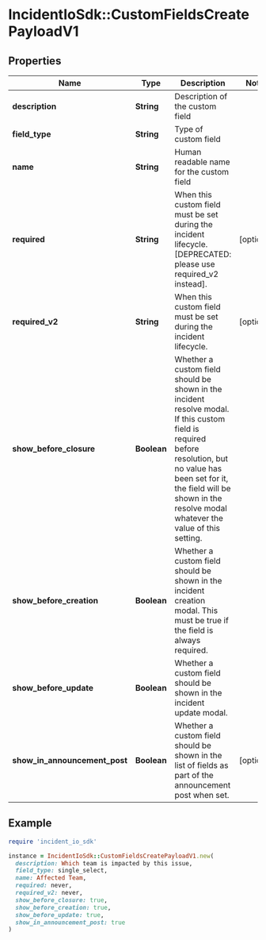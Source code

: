 # IncidentIoSdk::CustomFieldsCreatePayloadV1

## Properties

| Name | Type | Description | Notes |
| ---- | ---- | ----------- | ----- |
| **description** | **String** | Description of the custom field |  |
| **field_type** | **String** | Type of custom field |  |
| **name** | **String** | Human readable name for the custom field |  |
| **required** | **String** | When this custom field must be set during the incident lifecycle. [DEPRECATED: please use required_v2 instead]. | [optional] |
| **required_v2** | **String** | When this custom field must be set during the incident lifecycle. | [optional] |
| **show_before_closure** | **Boolean** | Whether a custom field should be shown in the incident resolve modal. If this custom field is required before resolution, but no value has been set for it, the field will be shown in the resolve modal whatever the value of this setting. |  |
| **show_before_creation** | **Boolean** | Whether a custom field should be shown in the incident creation modal. This must be true if the field is always required. |  |
| **show_before_update** | **Boolean** | Whether a custom field should be shown in the incident update modal. |  |
| **show_in_announcement_post** | **Boolean** | Whether a custom field should be shown in the list of fields as part of the announcement post when set. | [optional] |

## Example

```ruby
require 'incident_io_sdk'

instance = IncidentIoSdk::CustomFieldsCreatePayloadV1.new(
  description: Which team is impacted by this issue,
  field_type: single_select,
  name: Affected Team,
  required: never,
  required_v2: never,
  show_before_closure: true,
  show_before_creation: true,
  show_before_update: true,
  show_in_announcement_post: true
)
```

